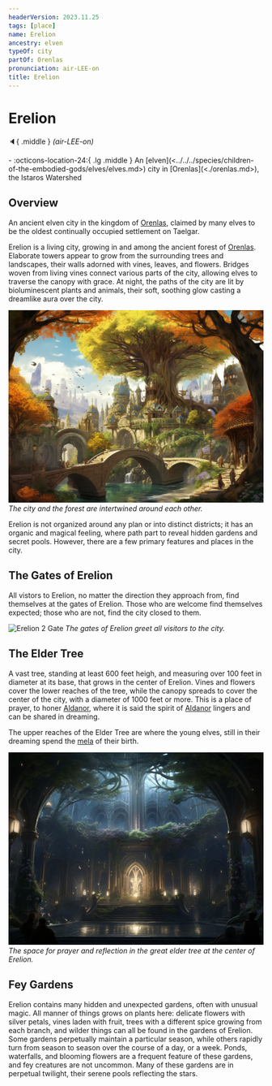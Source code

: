 ```yaml
---
headerVersion: 2023.11.25
tags: [place]
name: Erelion
ancestry: elven
typeOf: city
partOf: Orenlas
pronunciation: air-LEE-on
title: Erelion
---
```

# Erelion
:speaker:{ .middle } *(air-LEE-on)*  
<div class="grid cards ext-narrow-margin ext-one-column" markdown>
-    :octicons-location-24:{ .lg .middle } An [elven](<../../../species/children-of-the-embodied-gods/elves/elves.md>) city in [Orenlas](<./orenlas.md>), the Istaros Watershed  
</div>


## Overview
An ancient elven city in the kingdom of [Orenlas](<./orenlas.md>), claimed by many elves to be the oldest continually occupied settlement on Taelgar. 

Erelion is a living city, growing in and among the ancient forest of [Orenlas](<./orenlas.md>). Elaborate towers appear to grow from the surrounding trees and landscapes, their walls adorned with vines, leaves, and flowers. Bridges woven from living vines connect various parts of the city, allowing elves to traverse the canopy with grace. At night, the paths of the city are lit by bioluminescent plants and animals, their soft, soothing glow casting a dreamlike aura over the city.

![Erelion 4 Overview C](../../../assets/erelion-4-overview-c.png)
*The city and the forest are intertwined around each other.*

Erelion is not organized around any plan or into distinct districts; it has an organic and magical feeling, where path part to reveal hidden gardens and secret pools. However, there are a few primary features and places in the city.
## The Gates of Erelion
All vistors to Erelion, no matter the direction they approach from, find themselves at the gates of Erelion. Those who are welcome find themselves expected; those who are not, find the city closed to them. 

![Erelion 2 Gate](../../../assets/erelion-2-gate.png)
*The gates of Erelion greet all visitors to the city.*

## The Elder Tree
A vast tree, standing at least 600 feet heigh, and measuring over 100 feet in diameter at its base, that grows in the center of Erelion. Vines and flowers cover the lower reaches of the tree, while the canopy spreads to cover the center of the city, with a diameter of 1000 feet or more. This is a place of prayer, to honer [Aldanor](<../../../cosmology/gods/embodied-gods/aldanor.md>), where it is said the spirit of [Aldanor](<../../../cosmology/gods/embodied-gods/aldanor.md>) lingers and can be shared in dreaming. 

The upper reaches of the Elder Tree are where the young elves, still in their dreaming spend the [mela](<../../../species/children-of-the-embodied-gods/elves/the-cycle-of-generations.md>) of their birth. 

![Erelion Twilight Dreams 2](../../../assets/erelion-twilight-dreams-2.png)
*The space for prayer and reflection in the great elder tree at the center of Erelion.*

## Fey Gardens
Erelion contains many hidden and unexpected gardens, often with unusual magic. All manner of things grows on plants here: delicate flowers with silver petals, vines laden with fruit, trees with a different spice growing from each branch, and wilder things can all be found in the gardens of Erelion. Some gardens perpetually maintain a particular season, while others rapidly turn from season to season over the course of a day, or a week. Ponds, waterfalls, and blooming flowers are a frequent feature of these gardens, and fey creatures are not uncommon. Many of these gardens are in perpetual twilight, their serene pools reflecting the stars. 

